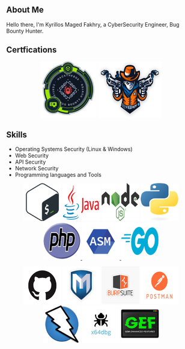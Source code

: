 ## About Me

Hello there, I'm Kyrillos Maged Fakhry, a CyberSecurity Engineer, Bug Bounty Hunter.

 <!-- ## Education  -->

 <!-- - Currently a CyberSecurity student at F.C.D.S CyberSecurity Department , Alexandria University.  -->
 

## Certfications 
 <!-- [![CBBH](/images/CBBH.png)](https://academy.hackthebox.com/achievement/badge/f3bd0f29-5247-11ee-acfc-bea50ffe6cb4)
[![Dante](/images/dante.png)](https://drive.google.com/file/d/1rPeGVPPB3KZ4QhvaYNL5VEhAKCkw1VaO/view?usp=drive_link)  -->

<p align="center">
 <a href="https://academy.hackthebox.com/achievement/badge/f3bd0f29-5247-11ee-acfc-bea50ffe6cb4"><img src="/images/CBBH.png" width="150" height="150"></a>
 <a href="https://drive.google.com/file/d/1rPeGVPPB3KZ4QhvaYNL5VEhAKCkw1VaO/view?usp=drive_link"><img src="/images/dante.png" width="170" height="150"></a>
</p>

## Skills

- Operating Systems Security (Linux & Windows) 
- Web Security
- API Security 
- Network Security
- Programming languages and Tools

<p align="center">
<a href="https://www.gnu.org/software/bash/"><img src="/images/Bash-Logo.png" width="100" height="100"></a>
<a href="https://www.java.com/en/"> <img src="/images/Java-Logo.png" width="100" height="100"></a>
<a href="https://nodejs.org/en">  <img src="/images/Node.js_logo.png" width="100" height="100"></a>
<a href="https://www.python.org/">  <img src="/images/python-logo.png" width="100" height="100"></a>
<a href="https://www.php.net/"> <img src="/images/PHP-logo.png" width="100" height="100"> </a>
<a href="https://www.nasm.us/"> <img src="/images/nasm-assembly-lang.png" width="100" height="100"> </a>
<a href="https://go.dev/"> <img src="/images/Go logo.png" width="100" height="100"> </a>
</p>

<p align="center">
<a href="https://github.com/"><img src="/images/Github logo.png" width="100" height="100"></a>
<a href="https://www.metasploit.com/"><img src="/images/metasploit-logo.jpeg" width="100" height="100"></a>
<a href="https://portswigger.net/burp/"><img src="/images/burpsuite-logo.png" width="100" height="100"></a>
<a href="https://www.postman.com/"><img src="/images/postman-logo.png" width="100" height="100"></a>
<a href="https://www.zaproxy.org/"><img src="/images/zap-prox-logo.jpeg" width="100" height="100"></a>
<a href="https://x64dbg.com/"><img src="/images/x64dbg-logo.jpeg" width="100" height="100"></a>
<a href="https://github.com/hugsy/gef"><img src="/images/GEF logo.jpeg" width="100" height="100"></a>
</p>



<!-- ![Anurag's GitHub stats](https://github-readme-stats.vercel.app/api?username=kiro6&show_icons=true&theme=radical) -->
<!-- [![GitHub Streak](https://streak-stats.demolab.com/?user=kiro6&theme=dark)](https://git.io/streak-stats) -->
